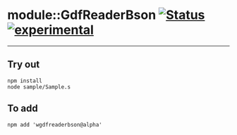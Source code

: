 
# module::GdfReaderBson  [![Status](https://github.com/Wandalen/wGdfReaderBson/workflows/Publish/badge.svg)](https://github.com/Wandalen/wGdfReaderBson/actions?query=workflow%3APublish) [![experimental](https://img.shields.io/badge/stability-experimental-orange.svg)](https://github.com/emersion/stability-badges#experimental)

___

## Try out
```
npm install
node sample/Sample.s
```

## To add
```
npm add 'wgdfreaderbson@alpha'
```

